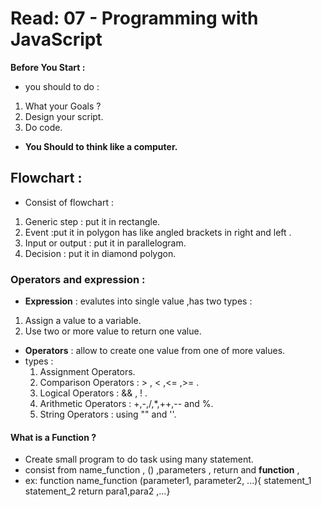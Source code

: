 # Read: 07 - Programming with JavaScript

 **Before You Start :**
  - you should to do :
  1. What your Goals ?
  1. Design your script.
  1. Do code.
 
 - **You Should to think like a computer.**

 ## Flowchart :
  - Consist of flowchart :
  1. Generic step : put it in rectangle.
  1. Event :put it in polygon has like angled brackets in right and left .
  1. Input or output : put it in parallelogram.
  1. Decision : put it in diamond polygon.

 ### Operators and expression :
  - __Expression__ : evalutes into single value ,has two types :
   1. Assign a value to a variable.
   1. Use two or more value to return one value.
  
  - __Operators__ : allow to create one value from one of more values.
   - types :
      1. Assignment Operators.
      1. Comparison Operators : > , < ,<= ,>= .
      1. Logical Operators : && , ! .
      1. Arithmetic Operators : +,-,/,*,++,-- and %.
      1. String Operators : using "" and ''.
    
    
#### What is a Function ?
    
- Create small program to do task using many statement.
- consist from name_function , () ,parameters , return and **function** ,
- ex: function name_function (parameter1, parameter2, ...){ 
   statement_1
   statement_2
  return para1,para2 ,...}
